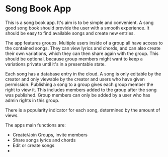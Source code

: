 # Song Book App

This is a song book app. It's aim is to be simple and convenient. A song good song book should
provide the user with a smooth experience. It should be easy to find available songs and create 
new entries.

The app features groups. Multiple users inside of a group all have access to the contained songs.
They can view lyrics and chords, and can also create their own variations, which they can then
share again with the group. This should be optional, because group members might want to keep a
variations private until it's in a presentable state.

Each song has a database entry in the cloud. A song is only editable by the creator and only viewable
by the creator and users who have given permission. Publishing a song to a group gives each group
member the right to view it. This includes members added to the group after the song was published.
Group members can only be added by a user who has admin rights in this group.

There is a popularity indicator for each song, determined by the amount of views.

The apps main functions are:
- Create/Join Groups, invite members
- Share songs lyrics and chords
- Edit or create songs
- 